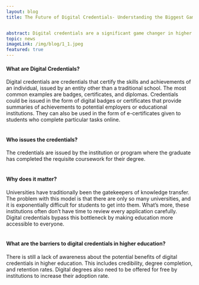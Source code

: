 ```yaml
---
layout: blog
title: The Future of Digital Credentials- Understanding the Biggest Gamechanger in Higher Education


abstract: Digital credentials are a significant game changer in higher education. What is a digital credential? How can we verify a digital credential? Learn about the future of digital credentials in this article!
topic: news
imageLink: /img/blog/1_1.jpeg
featured: true
---
```




#### What are Digital Credentials?
Digital credentials are credentials that certify the skills and achievements of an individual, issued by an entity other than a traditional school. The most common examples are badges, certificates, and diplomas.
Credentials could be issued in the form of digital badges or certificates that provide summaries of achievements to potential employers or educational institutions. They can also be used in the form of e-certificates given to students who complete particular tasks online. <br> <br>

#### Who issues the credentials?
The credentials are issued by the institution or program where the graduate has completed the requisite coursework for their degree. <br> <br>

#### Why does it matter?
Universities have traditionally been the gatekeepers of knowledge transfer. The problem with this model is that there are only so many universities, and it is exponentially difficult for students to get into them. What’s more, these institutions often don’t have time to review every application carefully. Digital credentials bypass this bottleneck by making education more accessible to everyone. <br> <br>

#### What are the barriers to digital credentials in higher education?
There is still a lack of awareness about the potential benefits of digital credentials in higher education. This includes credibility, degree completion, and retention rates. Digital degrees also need to be offered for free by institutions to increase their adoption rate.